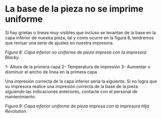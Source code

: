 # La base de la pieza no se imprime uniforme

Si hay grietas o lineas muy visibles que incluso se levantan de la base en la capa inferior de nuestra pieza, tal y como ocurre en la figura 8, tendremos que revisar una serie de ajustes en nuestra impresora.

*Figura 8: Capa inferior no uniforme de pieza impresa con la impresora Blacky.*

1- Altura de la primera capa
2- Temperatura de impresión
3- Aumentar o disminuir el ancho de linea en la primera capa

Una impresión correcta de la capa inferior sería la siguiente. Si no logra que su impresora realice una impresión correcta de la base de la pieza siguiendo las indicaciones anteriores, contacte con el personal de mantenimiento.

*Figura 9: Capa inferior uniforme de pieza impresa con la impresora Hija Revolution.*